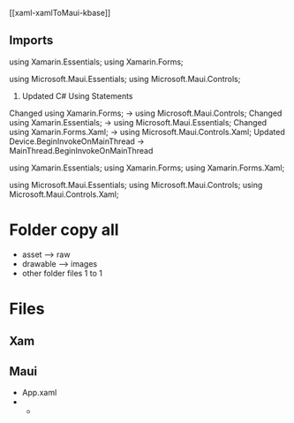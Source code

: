 

[[xaml-xamlToMaui-kbase]]
## Imports 

using Xamarin.Essentials;
using Xamarin.Forms;


using Microsoft.Maui.Essentials;
using Microsoft.Maui.Controls;




1. Updated C# Using Statements

Changed using Xamarin.Forms; → using Microsoft.Maui.Controls;
Changed using Xamarin.Essentials; → using Microsoft.Maui.Essentials;
Changed using Xamarin.Forms.Xaml; → using Microsoft.Maui.Controls.Xaml;
Updated Device.BeginInvokeOnMainThread → MainThread.BeginInvokeOnMainThread



using Xamarin.Essentials;
using Xamarin.Forms;
using Xamarin.Forms.Xaml;

using Microsoft.Maui.Essentials;
using Microsoft.Maui.Controls;
using Microsoft.Maui.Controls.Xaml;

# Folder copy all 

* asset --> raw
* drawable --> images 
* other folder files 1 to 1 



# Files 


## Xam


## Maui

* App.xaml
* *

